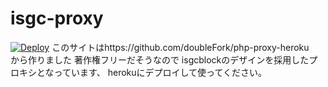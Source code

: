 # isgc-proxy
[![Deploy](https://www.herokucdn.com/deploy/button.svg)](https://heroku.com/deploy?template=https://github.com/herokuhabataku/isgc-proxy/tree/main)
このサイトはhttps://github.com/doubleFork/php-proxy-heroku　から作りました
著作権フリーだそうなので
isgcblockのデザインを採用したプロキシとなっています、
herokuにデプロイして使ってください。

